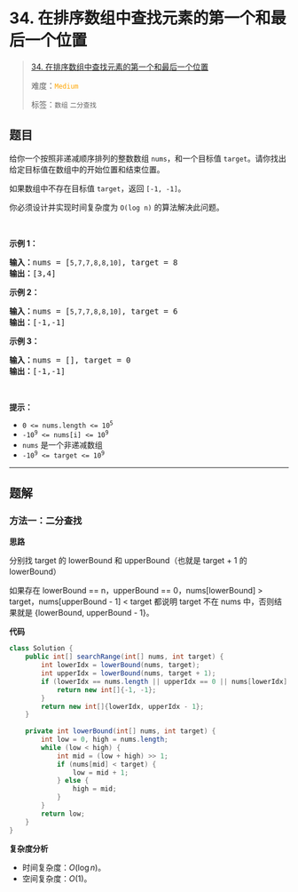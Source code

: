 # 34. 在排序数组中查找元素的第一个和最后一个位置

> [34. 在排序数组中查找元素的第一个和最后一个位置](https://leetcode.cn/problems/find-first-and-last-position-of-element-in-sorted-array/)
>
> 难度：<font color=orange>`Medium`</font>
>
> 标签：`数组` `二分查找`

## 题目

<p>给你一个按照非递减顺序排列的整数数组 <code>nums</code>，和一个目标值 <code>target</code>。请你找出给定目标值在数组中的开始位置和结束位置。</p>

<p>如果数组中不存在目标值 <code>target</code>，返回&nbsp;<code>[-1, -1]</code>。</p>

<p>你必须设计并实现时间复杂度为&nbsp;<code>O(log n)</code>&nbsp;的算法解决此问题。</p>

<p>&nbsp;</p>

<p><strong>示例 1：</strong></p>

<pre>
<strong>输入：</strong>nums = [<code>5,7,7,8,8,10]</code>, target = 8
<strong>输出：</strong>[3,4]</pre>

<p><strong>示例&nbsp;2：</strong></p>

<pre>
<strong>输入：</strong>nums = [<code>5,7,7,8,8,10]</code>, target = 6
<strong>输出：</strong>[-1,-1]</pre>

<p><strong>示例 3：</strong></p>

<pre>
<strong>输入：</strong>nums = [], target = 0
<strong>输出：</strong>[-1,-1]</pre>

<p>&nbsp;</p>

<p><strong>提示：</strong></p>

<ul>
	<li><code>0 &lt;= nums.length &lt;= 10<sup>5</sup></code></li>
	<li><code>-10<sup>9</sup>&nbsp;&lt;= nums[i]&nbsp;&lt;= 10<sup>9</sup></code></li>
	<li><code>nums</code>&nbsp;是一个非递减数组</li>
	<li><code>-10<sup>9</sup>&nbsp;&lt;= target&nbsp;&lt;= 10<sup>9</sup></code></li>
</ul>


--------------------

## 题解

### 方法一：二分查找

**思路**

分别找 target 的 lowerBound 和 upperBound（也就是 target + 1 的 lowerBound）

如果存在 lowerBound == n，upperBound == 0，nums\[lowerBound] > target，nums\[upperBound - 1] < target 都说明 target 不在 nums 中，否则结果就是 {lowerBound, upperBound - 1}。

**代码**

```java
class Solution {
    public int[] searchRange(int[] nums, int target) {
        int lowerIdx = lowerBound(nums, target);
        int upperIdx = lowerBound(nums, target + 1);
        if (lowerIdx == nums.length || upperIdx == 0 || nums[lowerIdx] > target || nums[upperIdx - 1] < target) {
            return new int[]{-1, -1};
        }
        return new int[]{lowerIdx, upperIdx - 1};
    }
    
    private int lowerBound(int[] nums, int target) {
        int low = 0, high = nums.length;
        while (low < high) {
            int mid = (low + high) >> 1;
            if (nums[mid] < target) {
                low = mid + 1;
            } else {
                high = mid;
            }
        }
        return low;
    }
}
```

**复杂度分析**

- 时间复杂度：$O(\log n)$。
- 空间复杂度：$O(1)$。
